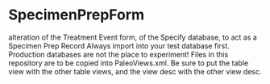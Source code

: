 # SpecimenPrepForm
alteration of the Treatment Event form, of the Specify database, to act as a Specimen Prep Record
Always import into your test database first. Production databases are not the place to experiment!
Files in this repository are to be copied into PaleoViews.xml. Be sure to put the table view with the other
table views, and the view desc with the other view desc.
